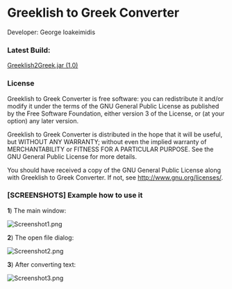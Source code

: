 # Greeklish to Greek Converter #

Developer: George Ioakeimidis <giorgosioak95 at gmail.com>

### Latest Build: ###

[Greeklish2Greek.jar (1.0)](https://bitbucket.org/giorgosioak/greeklishtogreekconverter/downloads/Greeklish2Greek-1.0.jar)

### License ###

Greeklish to Greek Converter is free software: you can redistribute it and/or modify
it under the terms of the GNU General Public License as published by
the Free Software Foundation, either version 3 of the License, or
(at your option) any later version.

Greeklish to Greek Converter is distributed in the hope that it will be useful,
but WITHOUT ANY WARRANTY; without even the implied warranty of
MERCHANTABILITY or FITNESS FOR A PARTICULAR PURPOSE.  See the
GNU General Public License for more details.

You should have received a copy of the GNU General Public License
along with Greeklish to Greek Converter.  If not, see <http://www.gnu.org/licenses/>.

### [SCREENSHOTS] Example how to use it ###

**1**) The main window:

![Screenshot1.png](https://bitbucket.org/repo/qKqxgy/images/2291743601-Screenshot1.png)

**2**) The open file dialog:

![Screenshot2.png](https://bitbucket.org/repo/qKqxgy/images/3218063222-Screenshot2.png)

**3**) After converting text:

![Screenshot3.png](https://bitbucket.org/repo/qKqxgy/images/2938284382-Screenshot3.png)
